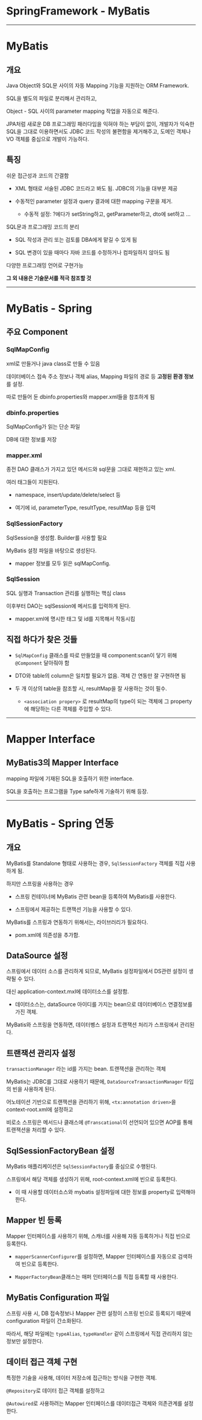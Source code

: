 # SpringFramework - MyBatis

---

# MyBatis

## 개요

Java Object와 SQL문 사이의 자동 Mapping 기능을 지원하는 ORM Framework.

SQL을 별도의 파일로 분리해서 관리하고,

Object - SQL 사이의 parameter mapping 작업을 자동으로 해준다.

JPA처럼 새로운 DB 프로그래밍 패러다임을 익혀야 하는 부담이 없이, 개발자가 익숙한 SQL을 그대로 이용하면서도 JDBC 코드 작성의 불편함을 제거해주고, 도메인 객체나 VO 객체를 중심으로 개발이 가능하다.

## 특징

쉬운 접근성과 코드의 간결함

- XML 형태로 서술된 JDBC 코드라고 봐도 됨. JDBC의 기능을 대부분 제공

- 수동적인 parameter 설정과 query 결과에 대한 mapping 구문을 제거.
  
  - 수동적 설정: ?에다가 setString하고, getParameter하고, dto에 set하고 ...

SQL문과 프로그래밍 코드의 분리

- SQL 작성과 관리 또는 검토를 DBA에게 맡길 수 있게 됨

- SQL 변경이 있을 때마다 자바 코드를 수정하거나 컴파일하지 않아도 됨

다양한 프로그래밍 언어로 구현가능

**그 외 내용은 기술문서를 적극 참조할 것**

---

# MyBatis - Spring

## 주요 Component

### SqlMapConfig

xml로 만들거나 java class로 만들 수 있음

데이터베이스 접속 주소 정보나 객체 alias, Mapping 파일의 경로 등 **고정된 환경 정보**를 설정.

따로 만들어 둔 dbinfo.properties와 mapper.xml들을 참조하게 됨

### dbinfo.properties

SqlMapConfig가 읽는 단순 파일

DB에 대한 정보를 저장

### mapper.xml

종전 DAO 클래스가 가지고 있던 메서드와 sql문을 그대로 재현하고 있는 xml.

여러 태그들이 지원된다.

- namespace, insert/update/delete/select 등

- 여기에 id, parameterType, resultType, resultMap 등을 입력

### SqlSessionFactory

SqlSession을 생성함. Builder를 사용할 필요

MyBatis 설정 파일을 바탕으로 생성된다.

- mapper 정보를 모두 읽은 sqlMapConfig.

### SqlSession

SQL 실행과 Transaction 관리를 실행하는 핵심 class

이후부터 DAO는 sqlSession에 메서드를 입력하게 된다.

- mapper.xml에 명시한 태그 및 id를 지목해서 작동시킴

## 직접 하다가 찾은 것들

- `SqlMapConfig` 클래스를 따로 만들었을 때 component:scan이 닿기 위해 `@Component` 달아줘야 함

- DTO와 table의 column은 일치할 필요가 없음. 객체 간 연동만 잘 구현하면 됨

- 두 개 이상의 table을 참조할 시, resultMap을 잘 사용하는 것이 필수.
  
  - `<association propery>` 로 resultMap의 type이 되는 객체에 그 property에 해당하는 다른 객체를 주입할 수 있다.

---

# Mapper Interface

## MyBatis3의 Mapper Interface

mapping 파일에 기재된 SQL을 호출하기 위한 interface.

SQL을 호출하는 프로그램을 Type safe하게 기술하기 위해 등장.

---

# MyBatis - Spring 연동

## 개요

MyBatis를 Standalone 형태로 사용하는 경우, `SqlSessionFactory` 객체를 직접 사용하게 됨.

하지만 스프링을 사용하는 경우

- 스프링 컨테이너에 MyBatis 관련 bean을 등록하여 MyBatis를 사용한다.

- 스프링에서 제공하는 트랜잭션 기능을 사용할 수 있다.

MyBatis를 스프링과 연동하기 위해서는, 라이브러리가 필요하다.

- pom.xml에 의존성을 추가함.

## DataSource 설정

스프링에서 데이터 소스를 관리하게 되므로, MyBatis 설정파일에서 DS관련 설정이 생략될 수 있다.

대신 application-context.mxl에 데이터소스를 설정함.

- 데이터소스는, dataSource 아이디를 가지는 bean으로 데이터베이스 연결정보를 가진 객체.

MyBatis와 스프링을 연동하면, 데이터벵스 설정과 트랜잭션 처리가 스프링에서 관리된다.

## 트랜잭션 관리자 설정

`transactionManager` 라는 id를 가지는 bean. 트랜잭션을 관리하는 객체

MyBatis는 JDBC를 그대로 사용하기 때문에, `DataSourceTransactionManager` 타입의 빈을 사용하게 된다.

어노테이션 기반으로 트랜잭션을 관리하기 위해, `<tx:annotation driven>`을 context-root.xml에 설정하고

비로소 스프링은 메서드나 클래스에 `@Transcational`이 선언되어 있으면 AOP를 통해 트랜잭션을 처리할 수 있다.

## SqlSessionFactoryBean 설정

MyBatis 애플리케이션은 `SqlSessionFactory`를 중심으로 수행된다.

스프링에서 해당 객체를 생성하기 위해, root-context.xml에 빈으로 등록한다.

- 이 때 사용할 데이터소스와 mybatis 설정파일에 대한 정보를 property로 입력해야 한다.

## Mapper 빈 등록

Mapper 인터페이스를 사용하기 위해, 스캐너를 사용해 자동 등록하거나 직접 빈으로 등록한다.

- `mapperScannerConfigurer`를 설정하면, Mapper 인터페이스를 자동으로 검색하여 빈으로 등록한다.

- `MapperFactoryBean`클래스는 매퍼 인터페이스를 직접 등록할 때 사용한다.

## MyBatis Configuration 파일

스프링 사용 시, DB 접속정보나 Mapper 관련 설정이 스프링 빈으로 등록되기 때문에 configuration 파일이 간소화된다.

따라서, 해당 파일에는 `typeAlias`, `typeHandler` 같이 스프링에서 직접 관리하지 않는 정보만 설정한다.

## 데이터 접근 객체 구현

특정한 기술을 사용해, 데이터 저장소에 접근하는 방식을 구현한 객체.

`@Repository`로 데이터 접근 객체를 설정하고

`@Autowired`로 사용하려는 Mapper 인터페이스를 데이터접근 객체와 의존관계를 설정한다.

 
